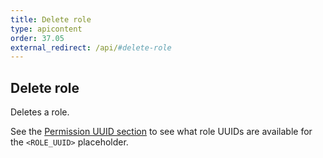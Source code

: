 ```yaml
---
title: Delete role
type: apicontent
order: 37.05
external_redirect: /api/#delete-role
---
```


## Delete role

Deletes a role.

See the [Permission UUID section](#permission-uuids) to see what role UUIDs are available for the `<ROLE_UUID>` placeholder.

